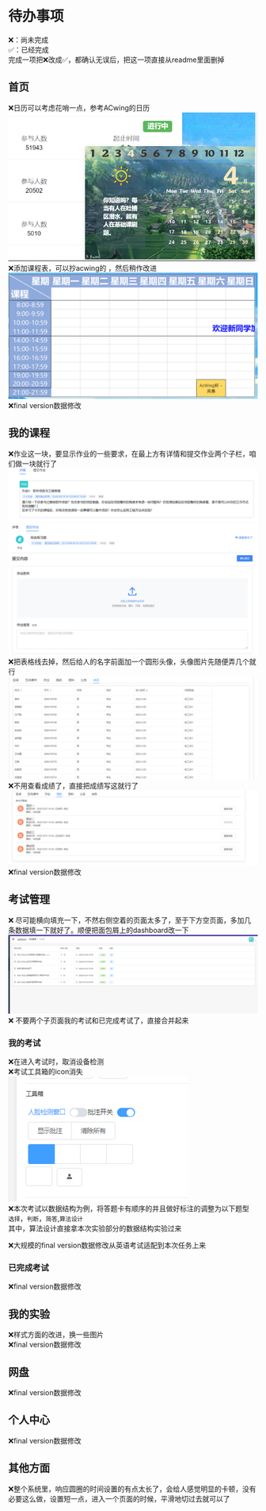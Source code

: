 # 待办事项
❌：尚未完成  
✅：已经完成  
完成一项把❌改成✅，都确认无误后，把这一项直接从readme里面删掉
## 首页
❌日历可以考虑花哨一点，参考ACwing的日历  
![](./temp_readme_fig/日历.png)
❌添加课程表，可以抄acwing的 ，然后稍作改进 
![](temp_readme_fig/acwing课程表.png)
❌final version数据修改 
## 我的课程
❌作业这一块，要显示作业的一些要求，在最上方有详情和提交作业两个子栏，咱们做一块就行了  
![](temp_readme_fig/作业详情.png)  
![](temp_readme_fig/作业.png)  
❌把表格线去掉，然后给人的名字前面加一个圆形头像，头像图片先随便弄几个就行  
![](temp_readme_fig/成员列表.png)  
❌不用查看成绩了，直接把成绩写这就行了
![](temp_readme_fig/查看成绩.png)
❌final version数据修改
## 考试管理
❌ 尽可能横向填充一下，不然右侧空着的页面太多了，至于下方空页面，多加几条数据填一下就好了。顺便把面包屑上的dashboard改一下  
![](temp_readme_fig/考试首页.png)
❌ 不要两个子页面我的考试和已完成考试了，直接合并起来
### 我的考试
❌在进入考试时，取消设备检测    
❌考试工具箱的icon消失   
![](temp_readme_fig/考试工具箱.png)  
❌本次考试以数据结构为例，将答题卡有顺序的并且做好标注的调整为以下题型   
`选择`，`判断`，`简答`,`算法设计`  
其中，算法设计直接拿本次实验部分的数据结构实验过来

❌大规模的final version数据修改从英语考试适配到本次任务上来  


### 已完成考试
❌final version数据修改 

## 我的实验
❌样式方面的改进，换一些图片  
❌final version数据修改
## 网盘
❌final version数据修改
## 个人中心
❌final version数据修改

## 其他方面
❌整个系统里，响应圆圈的时间设置的有点太长了，会给人感觉明显的卡顿，没有必要这么做，设置短一点，进入一个页面的时候，平滑地切过去就可以了

